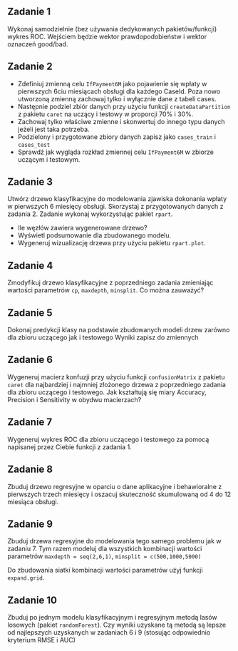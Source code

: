 

## Zadanie 1

Wykonaj samodzielnie (bez używania dedykowanych pakietów/funkcji) wykres ROC. Wejściem będzie wektor prawdopodobieństw i wektor oznaczeń good/bad.



## Zadanie 2
 
 - Zdefiniuj zmienną celu `IfPayment6M` jako pojawienie się wpłaty w pierwszych 6ciu miesiącach obsługi dla każdego CaseId. Poza nowo utworzoną zmienną zachowaj tylko i wyłącznie dane z tabeli cases.
 - Następnie podziel zbiór danych przy użyciu funkcji `createDataPartition` z pakietu `caret` na uczący i testowy w proporcji 70% i 30%.
 - Zachowaj tylko właściwe zmienne i skonwertuj do innego typu danych jeżeli jest taka potrzeba.
 - Podzielony i przygotowane zbiory danych zapisz jako `cases_train` i `cases_test`
 - Sprawdź jak wygląda rozkład zmiennej celu `IfPayment6M` w zbiorze uczącym i testowym.
 

## Zadanie 3

Utwórz drzewo klasyfikacyjne do modelowania zjawiska dokonania wpłaty w  pierwszych 6 miesięcy obsługi. Skorzystaj z przygotowanych danych z zadania 2. Zadanie wykonaj wykorzystując pakiet `rpart`. 
- Ile węzłów zawiera wygenerowane drzewo?
- Wyświetl podsumowanie dla zbudowanego modelu.
- Wygeneruj wizualizację drzewa przy użyciu pakietu `rpart.plot`.

## Zadanie 4

Zmodyfikuj drzewo klasyfikacyjne z poprzedniego zadania zmieniając wartości parametrów `cp`, `maxdepth`, `minsplit`. Co można zauważyć?

## Zadanie 5

Dokonaj predykcji klasy na podstawie zbudowanych modeli drzew zarówno dla zbioru uczącego jak i testowego
Wyniki zapisz do zmiennych

## Zadanie 6

Wygeneruj macierz konfuzji przy użyciu funkcji `confusionMatrix` z pakietu `caret` dla najbardziej i najmniej złożonego drzewa z poprzedniego zadania dla zbioru uczącego i testowego. Jak kształtują się miary Accuracy, Precision i Sensitivity w obydwu macierzach?

## Zadanie 7

Wygeneruj wykres ROC dla zbioru uczącego i testowego za pomocą napisanej przez Ciebie funkcji z zadania 1.

## Zadanie 8

Zbuduj drzewo regresyjne w oparciu o dane aplikacyjne i behawioralne z pierwszych trzech miesięcy i 
oszacuj skuteczność skumulowaną od 4 do 12 miesiąca obsługi.

## Zadanie 9

Zbuduj drzewa regresyjne do modelowania tego samego problemu jak w zadaniu 7. Tym razem modeluj
dla wszystkich kombinacji wartości parametrów `maxdepth = seq(2,6,1)`, `minsplit = c(500,1000,5000)`

Do zbudowania siatki kombinacji wartości parametrów użyj funkcji `expand.grid`.

## Zadanie 10

Zbuduj po jednym modelu klasyfikacyjnym i regresyjnym metodą lasów losowych (pakiet `randomForest`). Czy wyniki uzyskane tą metodą są lepsze od najlepszych uzyskanych w zadaniach 6 i 9 (stosując odpowiednio kryterium RMSE i AUC)

<br>
